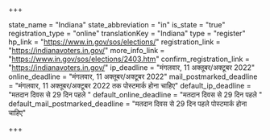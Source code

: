 +++

state_name = "Indiana"
state_abbreviation = "in"
is_state = "true"
registration_type = "online"
translationKey = "Indiana"
type = "register"
hp_link = "https://www.in.gov/sos/elections/"
registration_link = "https://indianavoters.in.gov/"
more_info_link = "https://www.in.gov/sos/elections/2403.htm"
confirm_registration_link = "https://indianavoters.in.gov/"
ip_deadline = "मंगलवार, 11 अक्तूबर/अक्टूबर 2022"
online_deadline = "मंगलवार, 11 अक्तूबर/अक्टूबर 2022"
mail_postmarked_deadline = "मंगलवार, 11 अक्तूबर/अक्टूबर 2022 तक पोस्टमार्क होना चाहिए"
default_ip_deadline = "मतदान दिवस से 29 दिन पहले "
default_online_deadline = "मतदान दिवस से 29 दिन पहले "
default_mail_postmarked_deadline = "मतदान दिवस से 29 दिन पहले पोस्टमार्क होना चाहिए"

+++